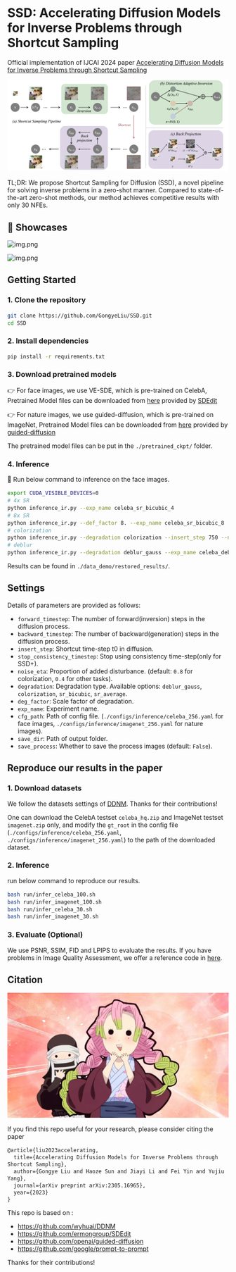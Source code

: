# SSD: Accelerating Diffusion Models for Inverse Problems through Shortcut Sampling
Official implementation of IJCAI 2024 paper [Accelerating Diffusion Models for Inverse Problems through Shortcut Sampling](https://arxiv.org/abs/2305.16965)

![img.png](figures/method.png)

TL;DR: We propose Shortcut Sampling for Diffusion (SSD), a novel pipeline for solving inverse problems in a zero-shot manner. Compared to state-of-the-art
zero-shot methods, our method achieves competitive results with only 30 NFEs.

## 📖 Showcases

![img.png](figures/result_celeba.png)

[//]: # (![img.png]&#40;FID_vs_NFEs/img.png&#41;)

![img.png](figures/result_celeba_noisy.png)

## Getting Started

### 1. Clone the repository

```bash
git clone https://github.com/GongyeLiu/SSD.git
cd SSD
```

### 2. Install dependencies

```bash
pip install -r requirements.txt
```

### 3. Download pretrained models
👉 For face images, we use VE-SDE, which is pre-trained on CelebA, Pretrained Model files can be downloaded from [here](https://drive.google.com/file/d/1wSoA5fm_d6JBZk4RZ1SzWLMgev4WqH21/view?usp=share_link) provided by [SDEdit](https://github.com/ermongroup/SDEdit)

👉 For nature images, we use guided-diffusion, which is pre-trained on ImageNet, Pretrained Model files can be downloaded from [here](https://openaipublic.blob.core.windows.net/diffusion/jul-2021/256x256_diffusion_uncond.pt) provided by [guided-diffusion](https://github.com/openai/guided-diffusion)

The pretrained model files can be put in the `./pretrained_ckpt/` folder.

### 4. Inference

🐬 Run below command to inference on the face images.

```bash
export CUDA_VISIBLE_DEVICES=0
# 4x SR
python inference_ir.py --exp_name celeba_sr_bicubic_4
# 8x SR
python inference_ir.py --def_factor 8. --exp_name celeba_sr_bicubic_8
# colorization
python inference_ir.py --degradation colorization --insert_step 750 --noise_eta 0.8 --exp_name celeba_colorization
# deblur
python inference_ir.py --degradation deblur_gauss --exp_name celeba_deblur
```

Results can be found in `./data_demo/restored_results/`.

## Settings
Details of parameters are provided as follows:

* `forward_timestep`: The number of forward(inversion) steps in the diffusion process.
* `backward_timestep`: The number of backward(generation) steps in the diffusion process.
* `insert_step`: Shortcut time-step t0 in diffusion.
* `stop_consistency_timestep`: Stop using consistency time-step(only for SSD+).
* `noise_eta`: Proportion of added disturbance. (default: `0.8` for colorization, `0.4` for other tasks).
* `degradation`: Degradation type. Available options: `deblur_gauss`, `colorization`, `sr_bicubic`, `sr_average`.
* `deg_factor`: Scale factor of degradation.
* `exp_name`: Experiment name.
* `cfg_path`: Path of config file. (`./configs/inference/celeba_256.yaml` for face images, `./configs/inference/imagenet_256.yaml` for nature images).
* `save_dir`: Path of output folder.
* `save_process`: Whether to save the process images (default: `False`).

## Reproduce our results in the paper

### 1. Download datasets

We follow the datasets settings of [DDNM](https://drive.google.com/drive/folders/1cSCTaBtnL7OIKXT4SVME88Vtk4uDd_u4?usp=sharing). Thanks for their contributions!

One can download the CelebA testset `celeba_hq.zip` and ImageNet testset `imagenet.zip` only, and modify the `gt_root` in the config file (`./configs/inference/celeba_256.yaml`, `./configs/inference/imagenet_256.yaml`) to the path of the downloaded dataset.

### 2. Inference
run below command to reproduce our results.

```bash
bash run/infer_celeba_100.sh
bash run/infer_imagenet_100.sh
bash run/infer_celeba_30.sh
bash run/infer_imagenet_30.sh
```

### 3. Evaluate (Optional)
We use PSNR, SSIM, FID and LPIPS to evaluate the results. If you have problems in Image Quality Assessment, we offer a reference code in [here](https://github.com/GongyeLiu/IQA-Assistant).


## Citation

![img.png](figures/thanks.png)

If you find this repo useful for your research, please consider citing the paper

```
@article{liu2023accelerating,
  title={Accelerating Diffusion Models for Inverse Problems through Shortcut Sampling},
  author={Gongye Liu and Haoze Sun and Jiayi Li and Fei Yin and Yujiu Yang},
  journal={arXiv preprint arXiv:2305.16965},
  year={2023}
}
```

This repo is based on :

* https://github.com/wyhuai/DDNM
* https://github.com/ermongroup/SDEdit
* https://github.com/openai/guided-diffusion
* https://github.com/google/prompt-to-prompt

Thanks for their contributions!



